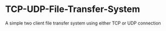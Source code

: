 # TCP-UDP-File-Transfer-System
A simple two client file transfer system using either TCP or UDP connection
